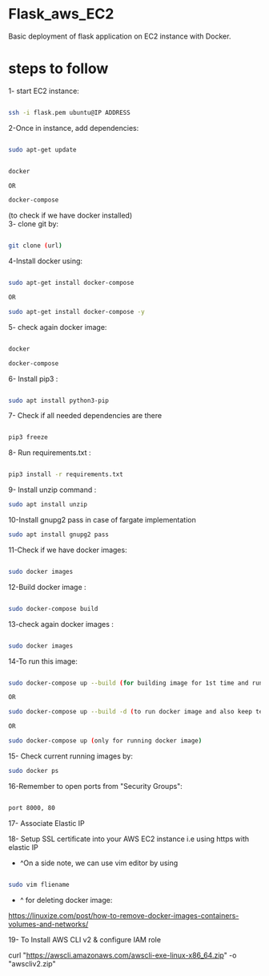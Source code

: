 # Flask_aws_EC2

Basic deployment of flask application on EC2 instance with Docker.


# steps to follow

1- start EC2 instance:<br>
```bash

ssh -i flask.pem ubuntu@IP ADDRESS

```

2-Once in instance, add dependencies: <br>



```bash

sudo apt-get update 

```

```bash

docker

OR 

docker-compose

```
(to check if we have docker installed)
<br>
3- clone git by:<br>



```bash

git clone (url)

```

4-Install docker using: <br>



```bash

sudo apt-get install docker-compose

OR

sudo apt-get install docker-compose -y

```

5- check again docker image: <br>



```bash

docker 

docker-compose 

```

6- Install pip3 : <br>


```bash

sudo apt install python3-pip

```

7- Check if all needed dependencies are there<br>

```bash

pip3 freeze

```

8- Run requirements.txt : <br>

```bash

pip3 install -r requirements.txt

```


9- Install unzip command :<br>

```bash
sudo apt install unzip
```

10-Install gnupg2 pass in case of fargate implementation <br>

```bash
sudo apt install gnupg2 pass
```


11-Check if we have docker images:<br>

```bash

sudo docker images

```
12-Build docker image : <br>


```bash

sudo docker-compose build

```

13-check again docker images : <br>

```bash

sudo docker images

```

14-To run this image:<br>

```bash

sudo docker-compose up --build (for building image for 1st time and running at same time)

OR

sudo docker-compose up --build -d (to run docker image and also keep terminal console in function)

OR 

sudo docker-compose up (only for running docker image)

```
15- Check current running images by:<br>
```bash
sudo docker ps

```
16-Remember to open ports from "Security Groups":<br>

```bash

port 8000, 80
```

17- Associate Elastic IP

18- Setup SSL certificate into your AWS EC2 instance i.e using https with elastic IP

- ^On a side note, we can use vim editor by using<br>

```bash

sudo vim fliename
```
- ^ for deleting docker image: <br>

https://linuxize.com/post/how-to-remove-docker-images-containers-volumes-and-networks/

19- To Install AWS CLI v2 & configure IAM role

curl "https://awscli.amazonaws.com/awscli-exe-linux-x86_64.zip" -o "awscliv2.zip"
